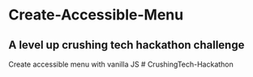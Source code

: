 # Create-Accessible-Menu

## A level up crushing tech hackathon challenge

Create accessible menu with vanilla JS
#   C r u s h i n g T e c h - H a c k a t h o n  
 